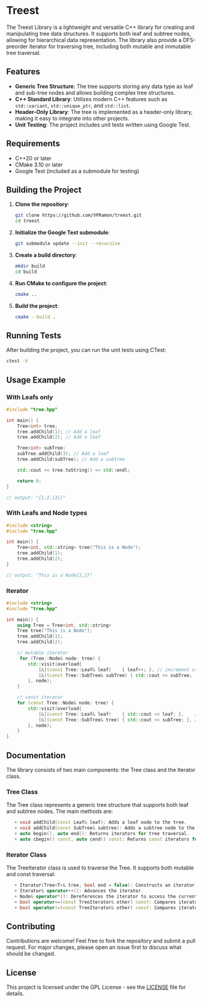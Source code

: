 # Treest

The Treest Library is a lightweight and versatile C++ library for creating and manipulating tree data structures. It supports both leaf and subtree nodes, allowing for hierarchical data representation. The library also provide a DFS-preorder iterator for traversing tree, including both mutable and immutable tree traversal.

## Features

- **Generic Tree Structure**: The tree supports storing any data type as leaf  and sub-tree nodes and allows building complex tree structures.
- **C++ Standard Library**: Utilizes modern C++ features such as `std::variant`, `std::unique_ptr`, and `std::list`.
- **Header-Only Library**: The tree is implemented as a header-only library, making it easy to integrate into other projects.
- **Unit Testing**: The project includes unit tests written using Google Test.

## Requirements

- C++20 or later
- CMake 3.10 or later
- Google Test (included as a submodule for testing)

## Building the Project

1. **Clone the repository**:
    ```bash
    git clone https://github.com/VPRamon/treest.git
    cd treest
    ```

2. **Initialize the Google Test submodule**:
    ```bash
    git submodule update --init --recursive
    ```

3. **Create a build directory**:
    ```bash
    mkdir build
    cd build
    ```

4. **Run CMake to configure the project**:
    ```bash
    cmake ..
    ```

5. **Build the project**:
    ```bash
    cmake --build .
    ```

## Running Tests

After building the project, you can run the unit tests using CTest:

```bash
ctest -V
```

## Usage Example

### With Leafs only

```cpp
#include "tree.hpp"

int main() {
    Tree<int> tree;
    tree.addChild(1); // Add a leaf
    tree.addChild(2); // Add a leaf

    Tree<int> subTree;
    subTree.addChild(3); // Add a leaf
    tree.addChild(subTree); // Add a subtree

    std::cout << tree.toString() << std::endl;

    return 0;
}

// output: "{1,2,{3}}"
```


### With Leafs and Node types

```cpp
#include <string>
#include "tree.hpp"

int main() {
    Tree<int, std::string> tree("This is a Node");
    tree.addChild(1);
    tree.addChild(2);
}

// output: "This is a Node{1,2}"

```

### Iterator

```cpp
#include <string>
#include "tree.hpp"

int main() {
    using Tree = Tree<int, std::string> 
    Tree tree("This is a Node");
    tree.addChild(1);
    tree.addChild(2);

    // mutable iterator
     for (Tree::Node& node: tree) {
        std::visit(overload{
            [&](const Tree::Leaf& leaf)    { leaf++; }, // increment value of leaf
            [&](const Tree::SubTree& subTree) { std::cout << subTree;  }, // print subTree
        }, node);
    }

    // const iterator
    for (const Tree::Node& node: tree) {
        std::visit(overload{
            [&](const Tree::Leaf& leaf)    { std::cout << leaf; },    // print leaf      
            [&](const Tree::SubTree& tree) { std::cout << subTree; }, // print subTree
        }, node);
    }
}

```


## Documentation

The library consists of two main components: the Tree class and the Iterator class.

### Tree Class

The Tree class represents a generic tree structure that supports both leaf and subtree nodes. The main methods are:
```cpp
   + void addChild(const Leaf& leaf): Adds a leaf node to the tree.
   + void addChild(const SubTree& subtree): Adds a subtree node to the tree.
   + auto begin(), auto end(): Returns iterators for tree traversal.
   + auto cbegin() const, auto cend() const: Returns const iterators for immutable tree traversal.
```

### Iterator Class

The TreeIterator class is used to traverse the Tree. It supports both mutable and const traversal:

```cpp
   + Iterator(Tree<T>& tree, bool end = false): Constructs an iterator, optionally pointing to the end.
   + Iterator& operator++(): Advances the iterator.
   + Node& operator*(): Dereferences the iterator to access the current node.
   + bool operator==(const TreeIterator& other) const: Compares iterators.
   + bool operator!=(const TreeIterator& other) const: Compares iterators.
```

## Contributing

Contributions are welcome! Feel free to fork the repository and submit a pull request. For major changes, please open an issue first to discuss what should be changed.

## License

This project is licensed under the GPL License - see the [LICENSE](https://github.com/VPRamon/treest/blob/main/LICENSE) file for details.
